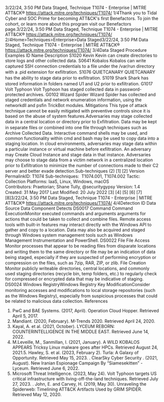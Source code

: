 3/22/24, 3:50 PM Data Staged, Technique T1074 - Enterprise | MITRE ATT&CK®
https://attack.mitre.org/techniques/T1074/ 1/4Thank you to Tidal Cyber and SOC Prime for becoming ATT&CK's ﬁrst Benefactors. To join the cohort, or learn more about this program visit our
Benefactors page.3/22/24, 3:50 PM Data Staged, Technique T1074 - Enterprise | MITRE ATT&CK®
https://attack.mitre.org/techniques/T1074/ 2/4Home>Techniques>Enterprise>Data Staged3/22/24, 3:50 PM Data Staged, Technique T1074 - Enterprise | MITRE ATT&CK®
https://attack.mitre.org/techniques/T1074/ 3/4Data Staged
Procedure Examples
ID Name Description
S1020 Kevin Kevin can create directories to store logs and other collected data.
S0641 Kobalos Kobalos can write captured SSH connection credentials to a ﬁle under the /var/run directory with a .pid
extension for exﬁltration.
S1076 QUIETCANARY QUIETCANARY has the ability to stage data prior to exﬁltration.
S1019 Shark Shark has stored information in folders named U1 and U2 prior to exﬁltration.
G1017 Volt Typhoon Volt Typhoon has staged collected data in password-protected archives.
G0102 Wizard Spider Wizard Spider has collected and staged credentials and network enumeration information, using the
networkdll and psﬁn TrickBot modules.
Mitigations
This type of attack technique cannot be easily mitigated with preventive controls since it is based on the abuse of system features.Adversaries may stage collected data in a central location or directory prior to Exﬁltration. Data may be kept in separate ﬁles or combined
into one ﬁle through techniques such as Archive Collected Data. Interactive command shells may be used, and common functionality within
cmd and bash may be used to copy data into a staging location.
In cloud environments, adversaries may stage data within a particular instance or virtual machine before exﬁltration. An adversary may
Create Cloud Instance and stage data in that instance.
Adversaries may choose to stage data from a victim network in a centralized location prior to Exﬁltration to minimize the number of
connections made to their C2 server and better evade detection.Sub-techniques (2)
[1]
[2]
Version PermalinkID: T1074
Sub-techniques:  T1074.001, T1074.002
 
Tactic: Collection
 
Platforms: IaaS, Linux, Windows, macOS
Contributors: Praetorian; Shane Tully, @securitygypsy
Version: 1.4
Created: 31 May 2017
Last Modiﬁed: 20 July 2022
[3]
[4]
[5]
[6]
[7]
[8]3/22/24, 3:50 PM Data Staged, Technique T1074 - Enterprise | MITRE ATT&CK®
https://attack.mitre.org/techniques/T1074/ 4/4Detection
ID Data Source Data Component Detects
DS0017 Command Command
ExecutionMonitor executed commands and arguments arguments for actions that could be
taken to collect and combine ﬁles. Remote access tools with built-in features may
interact directly with the Windows API to gather and copy to a location. Data may
also be acquired and staged through Windows system management tools such as
Windows Management Instrumentation and PowerShell.
DS0022 File File Access Monitor processes that appear to be reading ﬁles from disparate locations and
writing them to the same directory or ﬁle may be an indication of data being staged,
especially if they are suspected of performing encryption or compression on the
ﬁles, such as 7zip, RAR, ZIP, or zlib.
File Creation Monitor publicly writeable directories, central locations, and commonly used
staging directories (recycle bin, temp folders, etc.) to regularly check for compressed
or encrypted data that may be indicative of staging.
DS0024 Windows RegistryWindows Registry
Key ModiﬁcationConsider monitoring accesses and modiﬁcations to local storage repositories (such
as the Windows Registry), especially from suspicious processes that could be
related to malicious data collection.
References
1. PwC and BAE Systems. (2017, April). Operation Cloud Hopper.
Retrieved April 5, 2017.
2. Mandiant. (2020, February). M-Trends 2020. Retrieved April
24, 2020.
3. Kayal, A. et al. (2021, October). LYCEUM REBORN:
COUNTERINTELLIGENCE IN THE MIDDLE EAST. Retrieved
June 14, 2022.
4. M.Leveille, M., Sanmillan, I. (2021, January). A WILD
KOBALOS APPEARS Tricksy Linux malware goes after HPCs.
Retrieved August 24, 2021.5. Hawley, S. et al. (2023, February 2). Turla: A Galaxy of
Opportunity. Retrieved May 15, 2023.
 . ClearSky Cyber Security . (2021, August). New Iranian
Espionage Campaign By “Siamesekitten” - Lyceum. Retrieved
June 6, 2022.
7. Microsoft Threat Intelligence. (2023, May 24). Volt Typhoon
targets US critical infrastructure with living-off-the-land
techniques. Retrieved July 27, 2023.
 . John, E. and Carvey, H. (2019, May 30). Unraveling the
Spiderweb: Timelining ATT&CK Artifacts Used by GRIM
SPIDER. Retrieved May 12, 2020.